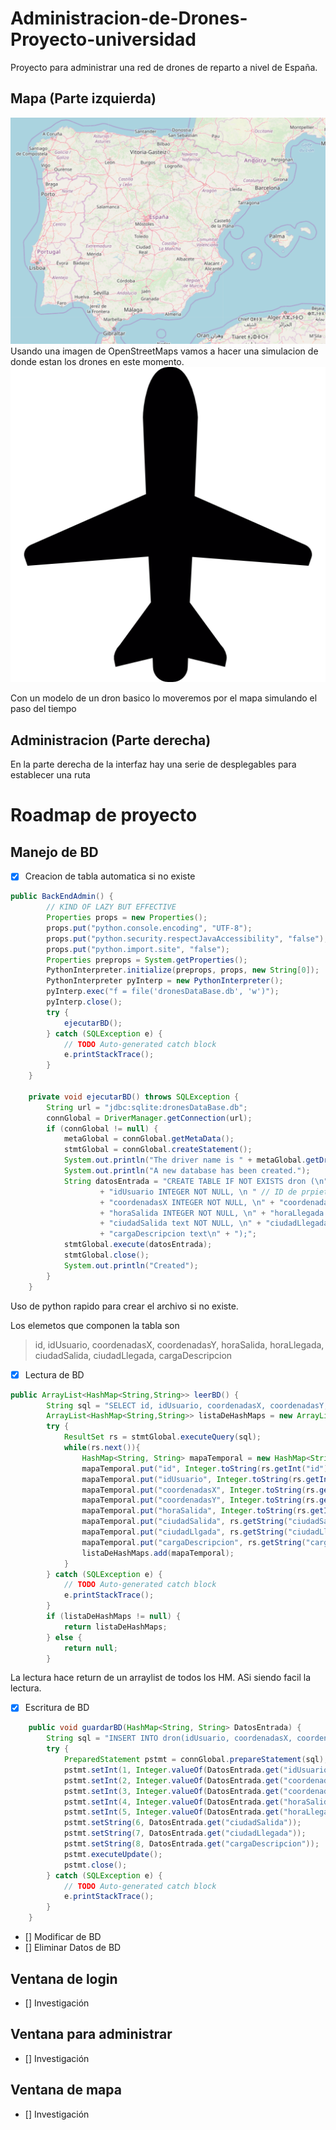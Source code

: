 # Administracion-de-Drones-Proyecto-universidad
Proyecto para administrar una red de drones de reparto a nivel de España.
## Mapa (Parte izquierda)
![Alt text](mapa.PNG?raw=true "Title")
Usando una imagen de OpenStreetMaps vamos a hacer una simulacion de donde estan los drones en este momento.
![Alt text](14466.png?raw=true "Title")

Con un modelo de un dron basico lo moveremos por el mapa simulando el paso del tiempo
## Administracion (Parte derecha)
En la parte derecha de la interfaz hay una serie de desplegables para establecer una ruta

# Roadmap de proyecto

## Manejo de BD

- [x] Creacion de tabla automatica si no existe

```java
public BackEndAdmin() {
        // KIND OF LAZY BUT EFFECTIVE
        Properties props = new Properties();
        props.put("python.console.encoding", "UTF-8");
        props.put("python.security.respectJavaAccessibility", "false");
        props.put("python.import.site", "false");
        Properties preprops = System.getProperties();
        PythonInterpreter.initialize(preprops, props, new String[0]);
        PythonInterpreter pyInterp = new PythonInterpreter();
        pyInterp.exec("f = file('dronesDataBase.db', 'w')");
        pyInterp.close();
        try {
            ejecutarBD();
        } catch (SQLException e) {
            // TODO Auto-generated catch block
            e.printStackTrace();
        }
    }

    private void ejecutarBD() throws SQLException {
        String url = "jdbc:sqlite:dronesDataBase.db";
        connGlobal = DriverManager.getConnection(url);
        if (connGlobal != null) {
            metaGlobal = connGlobal.getMetaData();
            stmtGlobal = connGlobal.createStatement();
            System.out.println("The driver name is " + metaGlobal.getDriverName());
            System.out.println("A new database has been created.");
            String datosEntrada = "CREATE TABLE IF NOT EXISTS dron (\n" + "id INTEGER PRIMARY KEY NOT NULL, \n"
                    + "idUsuario INTEGER NOT NULL, \n " // ID de prpietario del DRON
                    + "coordenadasX INTEGER NOT NULL, \n" + "coordenadasY INTEGER NOT NULL, \n"
                    + "horaSalida INTEGER NOT NULL, \n" + "horaLlegada INTEGER NOT NULL, \n"
                    + "ciudadSalida text NOT NULL, \n" + "ciudadLlegada text NOT NULL, \n"
                    + "cargaDescripcion text\n" + ");";
            stmtGlobal.execute(datosEntrada);
            stmtGlobal.close();
            System.out.println("Created");
        }
    }
```

Uso de python rapido para crear el archivo si no existe.

Los elemetos que componen la tabla son
> id, idUsuario, coordenadasX, coordenadasY, horaSalida, horaLlegada, ciudadSalida, ciudadLlegada, cargaDescripcion

- [x] Lectura de BD

```java
public ArrayList<HashMap<String,String>> leerBD() {
        String sql = "SELECT id, idUsuario, coordenadasX, coordenadasY, horaSalida, horaLlegada, ciudadSalida, ciudadLlegada, cargaDescripcion FROM dron";
        ArrayList<HashMap<String,String>> listaDeHashMaps = new ArrayList<HashMap<String,String>>();
        try {
            ResultSet rs = stmtGlobal.executeQuery(sql);
            while(rs.next()){
                HashMap<String, String> mapaTemporal = new HashMap<String, String>();
                mapaTemporal.put("id", Integer.toString(rs.getInt("id")));
                mapaTemporal.put("idUsuario", Integer.toString(rs.getInt("idUsuario")));
                mapaTemporal.put("coordenadasX", Integer.toString(rs.getInt("coordenadasX")));
                mapaTemporal.put("coordenadasY", Integer.toString(rs.getInt("coordenadasY")));
                mapaTemporal.put("horaSalida", Integer.toString(rs.getInt("horaSalida")));
                mapaTemporal.put("ciudadSalida", rs.getString("ciudadSalida"));
                mapaTemporal.put("ciudadLlgada", rs.getString("ciudadLlegada"));
                mapaTemporal.put("cargaDescripcion", rs.getString("cargaDescripcion"));
                listaDeHashMaps.add(mapaTemporal);
            }
        } catch (SQLException e) {
            // TODO Auto-generated catch block
            e.printStackTrace();
        }
        if (listaDeHashMaps != null) {
            return listaDeHashMaps;
        } else {
            return null;
        }
```

La lectura hace return de un arraylist de todos los HM. ASi siendo facil la lectura.

- [x] Escritura de BD

```java
    public void guardarBD(HashMap<String, String> DatosEntrada) {
        String sql = "INSERT INTO dron(idUsuario, coordenadasX, coordenadasY, horaSalida, horaLlegada, ciudadSalida, ciudadLlegada, cargaDescripcion) VALUES(?,?,?,?,?,?,?,?)";
        try {
            PreparedStatement pstmt = connGlobal.prepareStatement(sql);
            pstmt.setInt(1, Integer.valueOf(DatosEntrada.get("idUsuario")));
            pstmt.setInt(2, Integer.valueOf(DatosEntrada.get("coordenadasX")));
            pstmt.setInt(3, Integer.valueOf(DatosEntrada.get("coordenadasY")));
            pstmt.setInt(4, Integer.valueOf(DatosEntrada.get("horaSalida")));
            pstmt.setInt(5, Integer.valueOf(DatosEntrada.get("horaLlegada")));
            pstmt.setString(6, DatosEntrada.get("ciudadSalida"));
            pstmt.setString(7, DatosEntrada.get("ciudadLlegada"));
            pstmt.setString(8, DatosEntrada.get("cargaDescripcion"));
            pstmt.executeUpdate();
            pstmt.close();
        } catch (SQLException e) {
            // TODO Auto-generated catch block
            e.printStackTrace();
        }
    }
```

- [] Modificar de BD
- [] Eliminar Datos de BD

## Ventana de login
- [] Investigación


## Ventana para administrar
- [] Investigación


## Ventana de mapa
- [] Investigación

